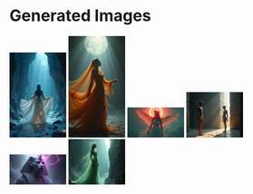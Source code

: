 # Generated Images



<img src="2025_08_06_01.png" width="100"/> <img src="2025_08_06_02.png" width="100"/> <img src="2025_08_06_03.png" width="100"/> <img src="2025_08_06_04.png" width="100"/> <img src="2025_08_06_05.png" width="100"/> <img src="2025_08_06_06.png" width="100"/>